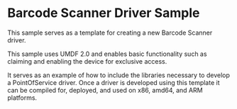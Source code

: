 Barcode Scanner Driver Sample
====================================
This sample serves as a template for creating a new Barcode Scanner driver.  

This sample uses UMDF 2.0 and enables basic functionality such as claiming and enabling the device for exclusive access.  

It serves as an example of how to include the libraries necessary to develop a PointOfService driver.  Once a driver is developed using this template it can be compiled for, deployed, and used on x86, amd64, and ARM platforms.